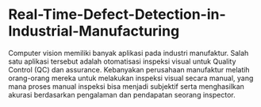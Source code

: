 # Real-Time-Defect-Detection-in-Industrial-Manufacturing
Computer vision memiliki banyak aplikasi pada industri manufaktur. Salah satu aplikasi tersebut adalah  otomatisasi inspeksi visual untuk Quality Control (QC) dan assurance.
Kebanyakan perusahaan manufaktur melatih orang-orang mereka untuk melakukan inspeksi visual secara manual, yang mana proses manual inspeksi bisa menjadi subjektif serta menghasilkan akurasi berdasarkan pengalaman dan pendapatan seorang inspector.

